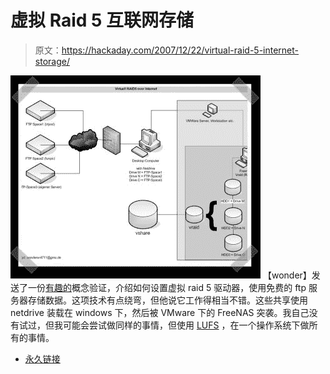 # 虚拟 Raid 5 互联网存储

> 原文：<https://hackaday.com/2007/12/22/virtual-raid-5-internet-storage/>

![](img/590ec9353859ec2e37e26983408cce8c.png)
【wonder】发送了一份[有趣的](http://home.arcor.de/webknight23/)概念验证，介绍如何设置虚拟 raid 5 驱动器，使用免费的 ftp 服务器存储数据。这项技术有点绕弯，但他说它工作得相当不错。这些共享使用 netdrive 装载在 windows 下，然后被 VMware 下的 FreeNAS 突袭。我自己没有试过，但我可能会尝试做同样的事情，但使用 [LUFS](http://freshmeat.net/projects/lufs/) ，在一个操作系统下做所有的事情。

*   [永久链接](http://home.arcor.de/webknight23/)